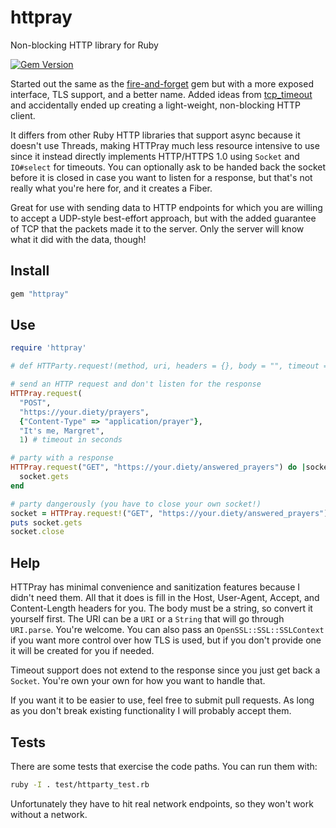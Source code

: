 # httpray
Non-blocking HTTP library for Ruby

[![Gem Version](https://badge.fury.io/rb/HTTPray.svg)](https://badge.fury.io/rb/HTTPray)

Started out the same as the [fire-and-forget](https://github.com/mattetti/fire-and-forget) gem but with a more exposed interface, TLS support, and a better name. Added ideas from [tcp_timeout](https://github.com/lann/tcp-timeout-ruby) and accidentally ended up creating a light-weight, non-blocking HTTP client.

It differs from other Ruby HTTP libraries that support async because it doesn't use Threads, making HTTPray much less resource intensive to use since it instead directly implements HTTP/HTTPS 1.0 using `Socket` and `IO#select` for timeouts. You can optionally ask to be handed back the socket before it is closed in case you want to listen for a response, but that's not really what you're here for, and it creates a Fiber.

Great for use with sending data to HTTP endpoints for which you are willing to accept a UDP-style best-effort approach, but with the added guarantee of TCP that the packets made it to the server. Only the server will know what it did with the data, though!

## Install

```ruby
gem "httpray"
```

## Use

```ruby
require 'httpray'

# def HTTParty.request!(method, uri, headers = {}, body = "", timeout = 1, ssl_context = nil)

# send an HTTP request and don't listen for the response
HTTPray.request(
  "POST",
  "https://your.diety/prayers",
  {"Content-Type" => "application/prayer"},
  "It's me, Margret",
  1) # timeout in seconds

# party with a response
HTTPray.request("GET", "https://your.diety/answered_prayers") do |socket|
  socket.gets
end

# party dangerously (you have to close your own socket!)
socket = HTTPray.request!("GET", "https://your.diety/answered_prayers")
puts socket.gets
socket.close
```

## Help

HTTPray has minimal convenience and sanitization features because I didn't need them. All that it does is fill in the Host, User-Agent, Accept, and Content-Length headers for you. The body must be a string, so convert it yourself first. The URI can be a `URI` or a `String` that will go through `URI.parse`. You're welcome. You can also pass an `OpenSSL::SSL::SSLContext` if you want more control over how TLS is used, but if you don't provide one it will be created for you if needed.

Timeout support does not extend to the response since you just get back a `Socket`. You're own your own for how you want to handle that.

If you want it to be easier to use, feel free to submit pull requests. As long as you don't break existing functionality I will probably accept them.

## Tests

There are some tests that exercise the code paths. You can run them with:

```bash
ruby -I . test/httparty_test.rb
```

Unfortunately they have to hit real network endpoints, so they won't work without a network.
